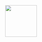 <div style="display: flex; justify-content: center; align-items: center; width: 100vw;">
  <img src="https://emojis.slackmojis.com/emojis/images/1595173148/9720/dog_cute.gif?1595173148" width="100" />
</div>
